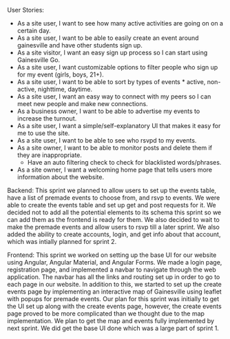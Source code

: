 User Stories:
- As a site user, I want to see how many active activities are going on on a certain day.
- As a site user, I want to be able to easily create an event around gainesville and have other students sign up.
- As a site visitor, I want an easy sign up process so I can start using Gainesville Go.
- As a site user, I want customizable options to filter people who sign up for my event (girls, boys, 21+).
- As a site user, I want to be able to sort by types of events * active, non-active, nighttime, daytime.
- As a site user, I want an easy way to connect with my peers so I can meet new people and make new connections.
- As a business owner, I want to be able to advertise my events to increase the turnout.
- As a site user, I want a simple/self-explanatory UI that makes it easy for me to use the site.
- As a site user, I want to be able to see who rsvpd to my events.
- As a site owner, I want to be able to monitor posts and delete them if they are inappropriate.
  * Have an auto filtering check to check for blacklisted words/phrases.
- As a site owner, I want a welcoming home page that tells users more information about the website.

Backend:
This sprint we planned to allow users to set up the events table, have a list of premade events to choose from, and rsvp to events. We were able to create the events table and set up get and post requests for it. We decided not to add all the potential elements to its schema this sprint so we can add them as the frontend is ready for them. We also decided to wait to make the premade events and allow users to rsvp till a later sprint. We also added the ability to create accounts, login, and get info about that account, which was intially planned for sprint 2.

Frontend:
This sprint we worked on setting up the base UI for our website using Angular, Angular Material, and Angular Forms. We made a login page, registration page, and implemented a navbar to navigate through the web application. The navbar has all the links and routing set up in order to go to each page in our website. In addition to this, we started to set up the create events page by implementing an interactive map of Gainesville using leaflet with popups for premade events. Our plan for this sprint was initially to get the UI set up along with the create events page, however, the create events page proved to be more complicated than we thought due to the map implementation. We plan to get the map and events fully implemented by next sprint. We did get the base UI done which was a large part of sprint 1.

